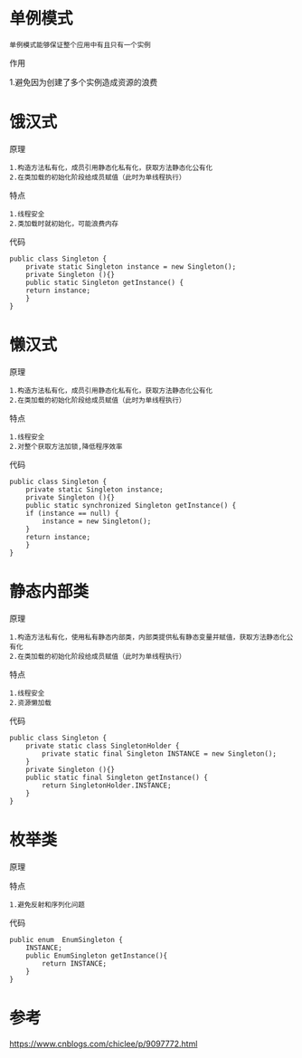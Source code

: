 # 单例模式

	单例模式能够保证整个应用中有且只有一个实例

作用

  1.避免因为创建了多个实例造成资源的浪费
  
  
  
  
# 饿汉式

原理
	
	1.构造方法私有化，成员引用静态化私有化，获取方法静态化公有化
	2.在类加载的初始化阶段给成员赋值（此时为单线程执行）

特点

	1.线程安全
	2.类加载时就初始化，可能浪费内存

代码

	public class Singleton {  
		private static Singleton instance = new Singleton();  
		private Singleton (){}  
		public static Singleton getInstance() {  
		return instance;  
		}  
	}

# 懒汉式

原理
	
	1.构造方法私有化，成员引用静态化私有化，获取方法静态化公有化
	2.在类加载的初始化阶段给成员赋值（此时为单线程执行）

特点

	1.线程安全
	2.对整个获取方法加锁,降低程序效率


代码

	public class Singleton {  
		private static Singleton instance;  
		private Singleton (){}  
		public static synchronized Singleton getInstance() {  
		if (instance == null) {  
			instance = new Singleton();  
		}  
		return instance;  
		}  
	}




# 静态内部类

原理
	
	1.构造方法私有化，使用私有静态内部类，内部类提供私有静态变量并赋值，获取方法静态化公有化
	2.在类加载的初始化阶段给成员赋值（此时为单线程执行）

特点

	1.线程安全
	2.资源懒加载


代码

	public class Singleton {  
		private static class SingletonHolder {  
			private static final Singleton INSTANCE = new Singleton();  
		}  
		private Singleton (){}  
		public static final Singleton getInstance() {  
			return SingletonHolder.INSTANCE;  
		}  
	}


# 枚举类

原理
	


特点

	1.避免反射和序列化问题
	



代码


	public enum  EnumSingleton {
		INSTANCE;
		public EnumSingleton getInstance(){
			return INSTANCE;
		}
	}



# 参考


https://www.cnblogs.com/chiclee/p/9097772.html
